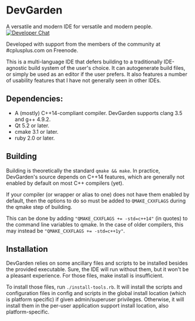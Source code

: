 # DevGarden

A versatile and modern IDE for versatile and modern people.
[![Developer Chat](https://badges.gitter.im/Join%20Chat.svg)](https://gitter.im/TheRabbitologist/DevGarden?utm_source=badge&utm_medium=badge&utm_campaign=pr-badge&utm_content=badge)

Developed with support from the members of the community at #cplusplus.com on Freenode.

This is a multi-language IDE that defers building to a traditionally IDE-agnostic build system of the user's choice.
It can autogenerate build files, or simply be used as an editor if the user prefers.
It also features a number of usability features that I have not generally seen in other IDEs.

## Dependencies:
* A (mostly) C++14-compliant compiler. DevGarden supports clang 3.5 and g++ 4.9.2.
* Qt 5.2 or later.
* cmake 3.1 or later.
* ruby 2.0 or later.

## Building
Building is theoretically the standard `qmake && make`. In practice, DevGarden's source depends on C++14 features, which are generally not enabled by default on most C++ compilers (yet).

If your compiler (or wrapper or alias to one) does not have them enabled by default, then the options to do so must be added to `QMAKE_CXXFLAGS` during the qmake step of building.

This can be done by adding `"QMAKE_CXXFLAGS += -std=c++14"` (in quotes) to the command line variables to qmake. In the case of older compilers, this may instead be `"QMAKE_CXXFLAGS += -std=c++1y"`.

## Installation
DevGarden relies on some ancillary files and scripts to be installed besides the provided executable.
Sure, the IDE will run without them, but it won't be a pleasant experience.
For those files, make install is insufficient.

To install those files, run `./install-tools.rb`.
It will install the scripts and configuration files in config and scripts in the global install location (which is platform specific) if given admin/superuser privileges. Otherwise, it will install them in the per-user application support install location, also platform-specific.
